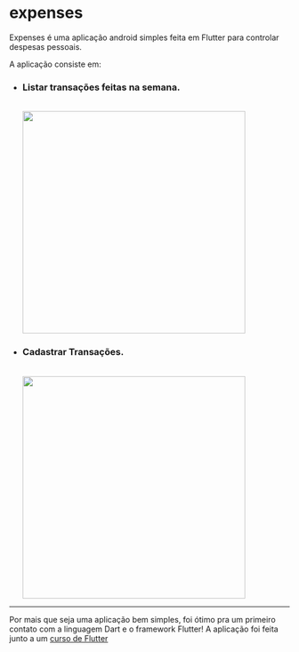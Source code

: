 # expenses

 Expenses é uma aplicação android simples feita em Flutter para controlar despesas pessoais.
 
A aplicação consiste em:
  <ul>
    <li><h3>Listar transações feitas na semana.</h3> <br> <img width="400px" src="https://user-images.githubusercontent.com/73388069/148432428-6f09eaf2-6eef-4250-a4ff-c3645f64a4aa.png">

</li>
  
   <li><h3>Cadastrar Transações.</h3> <br> <img width="400px" src="https://user-images.githubusercontent.com/73388069/148432507-bceccc90-f42e-437b-a17e-46102bf42d5e.png">
</li>
  </ul>

<hr/>

Por mais que seja uma aplicação bem simples, foi ótimo pra um primeiro contato com a linguagem Dart e o framework Flutter! A aplicação foi feita junto a um <a href="https://www.udemy.com/course/curso-flutter/" >curso de Flutter</a>
